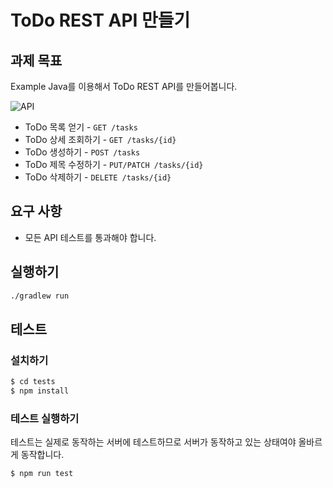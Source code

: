 # ToDo REST API 만들기

## 과제 목표
Example
Java를 이용해서 ToDo REST API를 만들어봅니다.

![API](https://user-images.githubusercontent.com/14071105/103476206-0456f280-4df7-11eb-89c4-d61845ef45ec.png)

- ToDo 목록 얻기 - `GET /tasks`
- ToDo 상세 조회하기 - `GET /tasks/{id}`
- ToDo 생성하기 - `POST /tasks`
- ToDo 제목 수정하기 - `PUT/PATCH /tasks/{id}`
- ToDo 삭제하기 - `DELETE /tasks/{id}`

## 요구 사항

- 모든 API 테스트를 통과해야 합니다.

## 실행하기

```bash
./gradlew run
```

## 테스트

### 설치하기

```bash
$ cd tests
$ npm install
```

### 테스트 실행하기

테스트는 실제로 동작하는 서버에 테스트하므로 서버가 동작하고 있는 상태여야 올바르게 동작합니다.

```bash
$ npm run test
```
